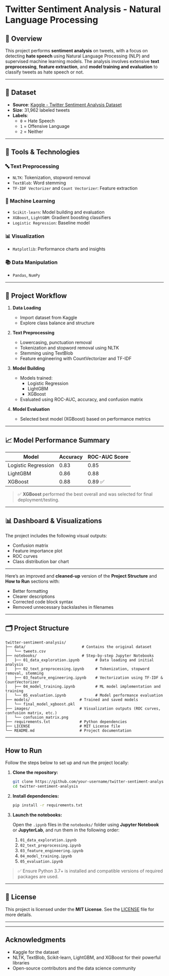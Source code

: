 #  Twitter Sentiment Analysis - Natural Language Processing

## 📌 Overview

This project performs **sentiment analysis** on tweets, with a focus on detecting **hate speech** using Natural Language Processing (NLP) and supervised machine learning models. The analysis involves extensive **text preprocessing**, **feature extraction**, and **model training and evaluation** to classify tweets as hate speech or not.

---

## 📁 Dataset

- **Source**: [Kaggle - Twitter Sentiment Analysis Dataset](https://www.kaggle.com/datasets)
- **Size**: 31,962 labeled tweets
- **Labels**:
  - `0` = Hate Speech
  - `1` = Offensive Language
  - `2` = Neither

---

## 🧰 Tools & Technologies

### 🔤 Text Preprocessing
- `NLTK`: Tokenization, stopword removal
- `TextBlob`: Word stemming
- `TF-IDF Vectorizer` and `Count Vectorizer`: Feature extraction

### 🧠 Machine Learning
- `Scikit-learn`: Model building and evaluation
- `XGBoost`, `LightGBM`: Gradient boosting classifiers
- `Logistic Regression`: Baseline model

### 📊 Visualization
- `Matplotlib`: Performance charts and insights

### 📚 Data Manipulation
- `Pandas`, `NumPy`

---

## 🧪 Project Workflow

1. **Data Loading**
   - Import dataset from Kaggle
   - Explore class balance and structure

2. **Text Preprocessing**
   - Lowercasing, punctuation removal
   - Tokenization and stopword removal using NLTK
   - Stemming using TextBlob
   - Feature engineering with CountVectorizer and TF-IDF

3. **Model Building**
   - Models trained:
     - Logistic Regression
     - LightGBM
     - XGBoost
   - Evaluated using ROC-AUC, accuracy, and confusion matrix

4. **Model Evaluation**
   - Selected best model (XGBoost) based on performance metrics

---

## 📈 Model Performance Summary

| Model               | Accuracy | ROC-AUC Score |
|--------------------|----------|---------------|
| Logistic Regression | 0.83     | 0.85          |
| LightGBM            | 0.86     | 0.88          |
| XGBoost             | 0.88     | 0.89 ✅        |

> ✅ **XGBoost** performed the best overall and was selected for final deployment/testing.

---

## 📊 Dashboard & Visualizations

The project includes the following visual outputs:
- Confusion matrix
- Feature importance plot
- ROC curves
- Class distribution bar chart

---
Here’s an improved and **cleaned-up** version of the **Project Structure** and **How to Run** sections with:

* Better formatting
* Clearer descriptions
* Corrected code block syntax
* Removed unnecessary backslashes in filenames

---

## 🗂️ Project Structure

```text
twitter-sentiment-analysis/
├── data/                         # Contains the original dataset
│   └── tweets.csv
├── notebooks/                    # Step-by-step Jupyter Notebooks
│   ├── 01_data_exploration.ipynb       # Data loading and initial analysis
│   ├── 02_text_preprocessing.ipynb     # Tokenization, stopword removal, stemming
│   ├── 03_feature_engineering.ipynb    # Vectorization using TF-IDF & CountVectorizer
│   ├── 04_model_training.ipynb         # ML model implementation and training
│   └── 05_evaluation.ipynb             # Model performance evaluation
├── models/                      # Trained and saved models
│   └── final_model_xgboost.pkl
├── images/                      # Visualization outputs (ROC curves, confusion matrix, etc.)
│   └── confusion_matrix.png
├── requirements.txt             # Python dependencies
├── LICENSE                      # MIT License file
└── README.md                    # Project documentation
```

---

##  How to Run

Follow the steps below to set up and run the project locally:

1. **Clone the repository:**

   ```bash
   git clone https://github.com/your-username/twitter-sentiment-analysis.git
   cd twitter-sentiment-analysis
   ```

2. **Install dependencies:**

   ```bash
   pip install -r requirements.txt
   ```

3. **Launch the notebooks:**

   Open the `.ipynb` files in the `notebooks/` folder using **Jupyter Notebook** or **JupyterLab**, and run them in the following order:

   1. `01_data_exploration.ipynb`
   2. `02_text_preprocessing.ipynb`
   3. `03_feature_engineering.ipynb`
   4. `04_model_training.ipynb`
   5. `05_evaluation.ipynb`

> ✅ Ensure Python 3.7+ is installed and compatible versions of required packages are used.

---


## 📄 License

This project is licensed under the **MIT License**.
See the [LICENSE](LICENSE) file for more details.

---

---

##  Acknowledgments

* Kaggle for the dataset
* NLTK, TextBlob, Scikit-learn, LightGBM, and XGBoost for their powerful libraries
* Open-source contributors and the data science community

```


